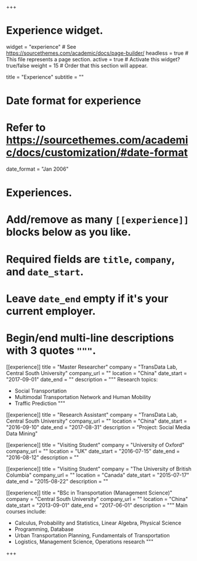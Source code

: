 +++
# Experience widget.
widget = "experience"  # See https://sourcethemes.com/academic/docs/page-builder/
headless = true  # This file represents a page section.
active = true  # Activate this widget? true/false
weight = 15  # Order that this section will appear.

title = "Experience"
subtitle = ""

# Date format for experience
#   Refer to https://sourcethemes.com/academic/docs/customization/#date-format
date_format = "Jan 2006"

# Experiences.
#   Add/remove as many `[[experience]]` blocks below as you like.
#   Required fields are `title`, `company`, and `date_start`.
#   Leave `date_end` empty if it's your current employer.
#   Begin/end multi-line descriptions with 3 quotes `"""`.
[[experience]]
  title = "Master Researcher"
  company = "TransData Lab, Central South University"
  company_url = ""
  location = "China"
  date_start = "2017-09-01"
  date_end = ""
  description = """
  Research topics:
  
  * Social Transportation
  * Multimodal Transportation Network and Human Mobility 
  * Traffic Prediction 
  """

[[experience]]
  title = "Research Assistant"
  company = "TransData Lab, Central South University"
  company_url = ""
  location = "China"
  date_start = "2016-09-10"
  date_end = "2017-08-31"
  description = "Project: Social Media Data Mining"

[[experience]]
  title = "Visiting Student"
  company = "University of Oxford"
  company_url = ""
  location = "UK"
  date_start = "2016-07-15"
  date_end = "2016-08-12"
  description = ""

[[experience]]
  title = "Visiting Student"
  company = "The University of British Columbia"
  company_url = ""
  location = "Canada"
  date_start = "2015-07-17"
  date_end = "2015-08-22"
  description = ""

[[experience]]
  title = "BSc in Transportation (Management Science)"
  company = "Central South University"
  company_url = ""
  location = "China"
  date_start = "2013-09-01"
  date_end = "2017-06-01"
  description = """
  Main courses include:
  
  * Calculus, Probability and Statistics, Linear Algebra, Physical Science
  * Programming, Database
  * Urban Transportation Planning, Fundamentals of Transportation
  * Logistics, Management Science, Operations research
  """

+++
